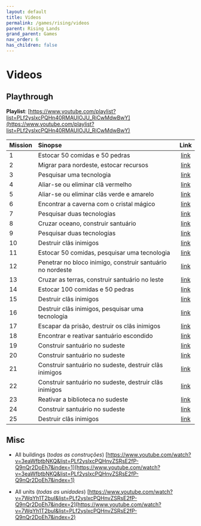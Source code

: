 ```yaml
---
layout: default
title: Videos
permalink: /games/rising/videos
parent: Rising Lands
grand_parent: Games
nav_order: 6
has_children: false
---
```


# Videos

## Playthrough

**Playlist**: [https://www.youtube.com/playlist?list=PLf2yslxcPQHn40RMAUIOJU_RiCwMdwBwY](https://www.youtube.com/playlist?list=PLf2yslxcPQHn40RMAUIOJU_RiCwMdwBwY)

| Mission | Sinopse                                                    |                                                 Link                                                 |
| :------ | :--------------------------------------------------------- | :--------------------------------------------------------------------------------------------------: |
| 1       | Estocar 50 comidas e 50 pedras                             | [link](https://www.youtube.com/watch?v=jAYlHrkmh6s&list=PLf2yslxcPQHn40RMAUIOJU_RiCwMdwBwY&index=1)  |
| 2       | Migrar para nordeste, estocar recursos                     | [link](https://www.youtube.com/watch?v=MomPlRjRct4&list=PLf2yslxcPQHn40RMAUIOJU_RiCwMdwBwY&index=2)  |
| 3       | Pesquisar uma tecnologia                                   | [link](https://www.youtube.com/watch?v=9KwrzXy2cZM&list=PLf2yslxcPQHn40RMAUIOJU_RiCwMdwBwY&index=3)  |
| 4       | Aliar-se ou eliminar clã vermelho                          | [link](https://www.youtube.com/watch?v=FjycAXuK5Ps&list=PLf2yslxcPQHn40RMAUIOJU_RiCwMdwBwY&index=4)  |
| 5       | Aliar-se ou eliminar clãs verde e amarelo                  | [link](https://www.youtube.com/watch?v=laTpqRKYajQ&list=PLf2yslxcPQHn40RMAUIOJU_RiCwMdwBwY&index=5)  |
| 6       | Encontrar a caverna com o cristal mágico                   | [link](https://www.youtube.com/watch?v=QtSUc7GidWo&list=PLf2yslxcPQHn40RMAUIOJU_RiCwMdwBwY&index=6)  |
| 7       | Pesquisar duas tecnologias                                 | [link](https://www.youtube.com/watch?v=T1GtCbfQMEQ&list=PLf2yslxcPQHn40RMAUIOJU_RiCwMdwBwY&index=7)  |
| 8       | Cruzar oceano, construir santuário                         | [link](https://www.youtube.com/watch?v=u69tnIHtN3I&list=PLf2yslxcPQHn40RMAUIOJU_RiCwMdwBwY&index=8)  |
| 9       | Pesquisar duas tecnologias                                 | [link](https://www.youtube.com/watch?v=4UbsUzBwDPI&list=PLf2yslxcPQHn40RMAUIOJU_RiCwMdwBwY&index=9)  |
| 10      | Destruir clãs inimigos                                     | [link](https://www.youtube.com/watch?v=P42sgsrNfLU&list=PLf2yslxcPQHn40RMAUIOJU_RiCwMdwBwY&index=10) |
| 11      | Estocar 50 comidas, pesquisar uma tecnologia               | [link](https://www.youtube.com/watch?v=X9vKwTumobc&list=PLf2yslxcPQHn40RMAUIOJU_RiCwMdwBwY&index=11) |
| 12      | Penetrar no bloco inimigo, construir santuário no nordeste | [link](https://www.youtube.com/watch?v=trUgpu0ha5U&list=PLf2yslxcPQHn40RMAUIOJU_RiCwMdwBwY&index=12) |
| 13      | Cruzar as terras, construir santuário no leste             | [link](https://www.youtube.com/watch?v=iYQerEHOhDU&list=PLf2yslxcPQHn40RMAUIOJU_RiCwMdwBwY&index=13) |
| 14      | Estocar 100 comidas e 50 pedras                            | [link](https://www.youtube.com/watch?v=22HDOJFFuAg&list=PLf2yslxcPQHn40RMAUIOJU_RiCwMdwBwY&index=14) |
| 15      | Destruir clãs inimigos                                     | [link](https://www.youtube.com/watch?v=2A5xn2nCXo4&list=PLf2yslxcPQHn40RMAUIOJU_RiCwMdwBwY&index=15) |
| 16      | Destruir clãs inimigos, pesquisar uma tecnologia           | [link](https://www.youtube.com/watch?v=bQ8CRd9lRfs&list=PLf2yslxcPQHn40RMAUIOJU_RiCwMdwBwY&index=16) |
| 17      | Escapar da prisão, destruir os clãs inimigos               | [link](https://www.youtube.com/watch?v=LLuzUBcwRIE&list=PLf2yslxcPQHn40RMAUIOJU_RiCwMdwBwY&index=17) |
| 18      | Encontrar e reativar santuário escondido                   | [link](https://www.youtube.com/watch?v=-h_iLgQfh0U&list=PLf2yslxcPQHn40RMAUIOJU_RiCwMdwBwY&index=18) |
| 19      | Construir santuário no sudeste                             | [link](https://www.youtube.com/watch?v=nyhzRFDRm1A&list=PLf2yslxcPQHn40RMAUIOJU_RiCwMdwBwY&index=19) |
| 20      | Construir santuário no sudeste                             | [link](https://www.youtube.com/watch?v=iQ2N2-Fdl-M&list=PLf2yslxcPQHn40RMAUIOJU_RiCwMdwBwY&index=20) |
| 21      | Construir santuário no sudeste, destruir clãs inimigos     | [link](https://www.youtube.com/watch?v=LbRqnWYknuU&list=PLf2yslxcPQHn40RMAUIOJU_RiCwMdwBwY&index=21) |
| 22      | Construir santuário no sudeste, destruir clãs inimigos     | [link](https://www.youtube.com/watch?v=DH_bZyNZbFI&list=PLf2yslxcPQHn40RMAUIOJU_RiCwMdwBwY&index=22) |
| 23      | Reativar a biblioteca no sudeste                           | [link](https://www.youtube.com/watch?v=TeWvV48RSMs&list=PLf2yslxcPQHn40RMAUIOJU_RiCwMdwBwY&index=23) |
| 24      | Construir santuário no sudeste                             | [link](https://www.youtube.com/watch?v=pQs6jV4B8nE&list=PLf2yslxcPQHn40RMAUIOJU_RiCwMdwBwY&index=24) |
| 25      | Destruir clãs inimigos                                     | [link](https://www.youtube.com/watch?v=iD2bdU3wBlM&list=PLf2yslxcPQHn40RMAUIOJU_RiCwMdwBwY&index=25) |

## Misc

* All buildings (*todas as construções*)
  [https://www.youtube.com/watch?v=3eaWfbtbNKQ&list=PLf2yslxcPQHnvZSRsE2fP-Q9nQr2DoEh7&index=1](https://www.youtube.com/watch?v=3eaWfbtbNKQ&list=PLf2yslxcPQHnvZSRsE2fP-Q9nQr2DoEh7&index=1)

* All units (*todas as unidades*)
  [https://www.youtube.com/watch?v=7WqYh1T2buI&list=PLf2yslxcPQHnvZSRsE2fP-Q9nQr2DoEh7&index=2](https://www.youtube.com/watch?v=7WqYh1T2buI&list=PLf2yslxcPQHnvZSRsE2fP-Q9nQr2DoEh7&index=2)
